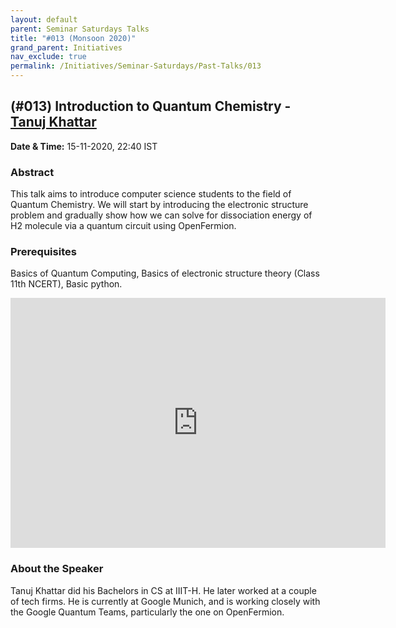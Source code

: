 ```yaml
---
layout: default
parent: Seminar Saturdays Talks
title: "#013 (Monsoon 2020)"
grand_parent: Initiatives
nav_exclude: true
permalink: /Initiatives/Seminar-Saturdays/Past-Talks/013
---
```


(#013) **Introduction to Quantum Chemistry** - [Tanuj Khattar](https://in.linkedin.com/in/tanuj-khattar-8b3042124)
--------------------

**Date & Time:** 15-11-2020, 22:40 IST

### Abstract
This talk aims to introduce computer science students to the field of Quantum Chemistry. We will start by introducing the electronic structure problem and gradually show how we can solve for dissociation energy of H2 molecule via a quantum circuit using OpenFermion.

### Prerequisites
Basics of Quantum Computing,  Basics of electronic structure theory (Class 11th NCERT), Basic python.

<iframe width="600" height="400" src="https://www.youtube.com/embed/sDHvNAVWzsU" frameborder="0" allow="accelerometer; autoplay; clipboard-write; encrypted-media; gyroscope; picture-in-picture" allowfullscreen></iframe>

### About the Speaker
Tanuj Khattar did his Bachelors in CS at IIIT-H. He later worked at a couple of tech firms. He is currently at Google Munich, and is working closely with the Google Quantum Teams, particularly the one on OpenFermion.

